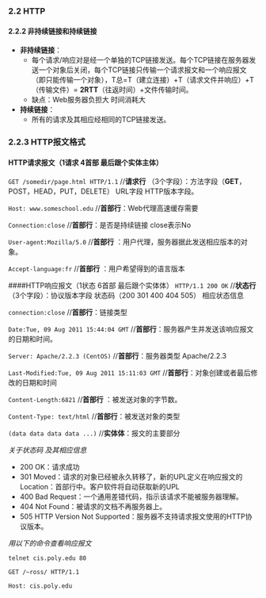 
### 2.2 HTTP
#### 2.2.2 非持续链接和持续链接
- **非持续链接**：
    - 每个请求/响应对是经一个单独的TCP链接发送。每个TCP链接在服务器发送一个对象后关闭，每个TCP链接只传输一个请求报文和一个响应报文（即只能传输一个对象），T总=T（建立连接）+T（请求文件并响应）+T（传输文件）= **2RTT**（往返时间）+文件传输时间。
	- 缺点：Web服务器负担大  时间消耗大
- **持续链接**：
  - 所有的请求及其相应经相同的TCP链接发送。

### 2.2.3 HTTP报文格式
#### HTTP请求报文（1请求  4首部  最后跟个实体主体）
`GET /somedir/page.html HTTP/1.1`  //**请求行** （3个字段）：方法字段（**GET**，POST，HEAD，PUT，DELETE）    URL字段   HTTP版本字段。

`Host: www.someschool.edu`              //**首部行**：Web代理高速缓存需要

`Connection:close`                                  //**首部行**：是否是持续链接 close表示No

`User-agent:Mozilla/5.0`                        //**首部行** ：用户代理，服务器据此发送相应版本的对象。

`Accept-language:fr`                                //**首部行** ：用户希望得到的语言版本

####HTTP响应报文（1状态 6首部 最后跟个实体体）
`HTTP/1.1 200 OK`                                   //**状态行**（3个字段）：协议版本字段   状态码（200 301 400 404 505）   相应状态信息
   
`connection:close`                                   //**首部行**：链接类型

`Date:Tue, 09 Aug 2011 15:44:04 GMT`                //**首部行**：服务器产生并发送该响应报文的日期和时间。

`Server: Apache/2.2.3 (CentOS)`                 //**首部行**：服务器类型 Apache/2.2.3

`Last-Modified:Tue, 09 Aug 2011 15:11:03 GMT`               //**首部行**：对象创建或者最后修改的日期和时间

`Content-Length:6821`           //**首部行** ：被发送对象的字节数。

`Content-Type: text/html`           //**首部行**：被发送对象的类型

`(data data data data ...)`                          //**实体体**：报文的主要部分

*关于状态码 及其相应信息*

* 200 OK：请求成功
* 301 Moved：请求的对象已经被永久转移了，新的UPL定义在响应报文的Location：首部行中。客户软件将自动获取新的UPL
* 400 Bad Request：一个通用差错代码，指示该请求不能被服务器理解。
* 404 Not Found：被请求的文档不再服务器上。
* 505 HTTP Version Not Supported：服务器不支持请求报文使用的HTTP协议版本。

*用以下的命令查看响应报文*

`telnet cis.poly.edu 80`

`GET /~ross/ HTTP/1.1`

`Host: cis.poly.edu`
